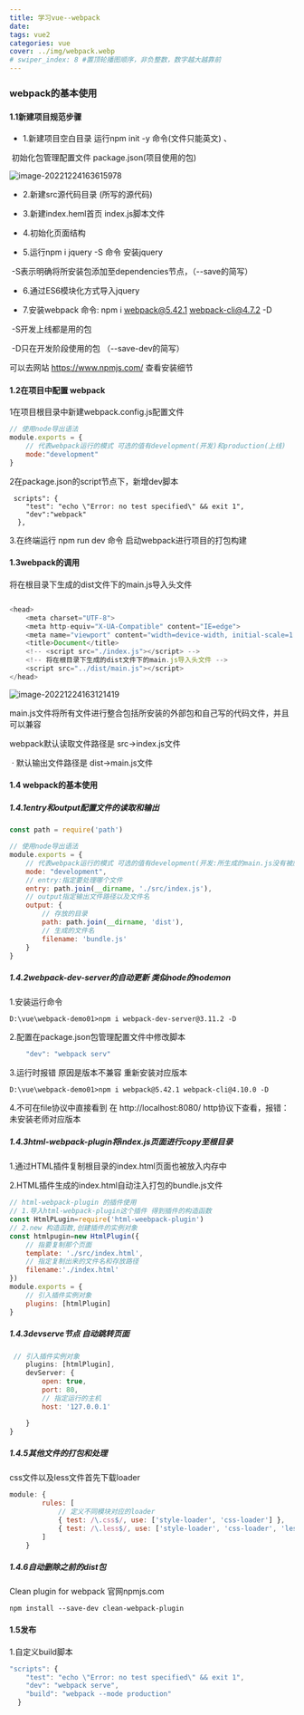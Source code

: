 ```yaml
---
title: 学习vue--webpack
date: 
tags: vue2
categories: vue
cover: ../img/webpack.webp
# swiper_index: 8 #置顶轮播图顺序，非负整数，数字越大越靠前
---
```


### webpack的基本使用

#### 1.1新建项目规范步骤

- 1.新建项目空白目录 运行npm init -y 命令(文件只能英文) 、

​									初始化包管理配置文件 package.json(项目使用的包)

![image-20221224163615978](C:\Users\l\AppData\Roaming\Typora\typora-user-images\image-20221224163615978.png)

- 2.新建src源代码目录 (所写的源代码)

- 3.新建index.heml首页 index.js脚本文件

- 4.初始化页面结构

- 5.运行npm i jquery -S 命令 安装jquery

​									-S表示明确将所安装包添加至dependencies节点，（--save的简写）

- 6.通过ES6模块化方式导入jquery

- 7.安装webpack   命令: npm i webpack@5.42.1 webpack-cli@4.7.2 -D 

​				-S开发上线都是用的包

​				-D只在开发阶段使用的包 （--save-dev的简写）


可以去网站 https://www.npmjs.com/ 查看安装细节

#### 1.2在项目中配置 webpack

1在项目根目录中新建webpack.config.js配置文件

```javascript
// 使用node导出语法
module.exports = {
    // 代表webpack运行的模式 可选的值有development(开发)和production(上线)
    mode:"development"
}
```



2在package.json的script节点下，新增dev脚本

```
 scripts": {
    "test": "echo \"Error: no test specified\" && exit 1",
    "dev":"webpack"
  },
```

3.在终端运行 npm run dev 命令 启动webpack进行项目的打包构建

#### 1.3webpack的调用

将在根目录下生成的dist文件下的main.js导入头文件

```javascript

<head>
    <meta charset="UTF-8">
    <meta http-equiv="X-UA-Compatible" content="IE=edge">
    <meta name="viewport" content="width=device-width, initial-scale=1.0">
    <title>Document</title>
    <!-- <script src="./index.js"></script> -->   
    <!-- 将在根目录下生成的dist文件下的main.js导入头文件 -->
    <script src="../dist/main.js"></script>
</head>
```

![image-20221224163121419](C:\Users\l\AppData\Roaming\Typora\typora-user-images\image-20221224163121419.png)

main.js文件将所有文件进行整合包括所安装的外部包和自己写的代码文件，并且可以兼容

webpack默认读取文件路径是	src->index.js文件

​	·			默认输出文件路径是	dist->main.js文件

#### 1.4 webpack的基本使用

##### 1.4.1entry和output配置文件的读取和输出

```javascript
const path = require('path')

// 使用node导出语法
module.exports = {
    // 代表webpack运行的模式 可选的值有development(开发:所生成的main.js没有被压缩)和production(上线:所生成的main.js会被压缩)
    mode: "development",
    // entry:指定要处理哪个文件
    entry: path.join(__dirname, './src/index.js'),
    // output指定输出文件路径以及文件名
    output: {
        // 存放的目录
        path: path.join(__dirname, 'dist'),
        // 生成的文件名
        filename: 'bundle.js'
    }
}
```

##### 1.4.2webpack-dev-server的自动更新 类似node的nodemon

1.安装运行命令

```
D:\vue\webpack-demo01>npm i webpack-dev-server@3.11.2 -D
```

2.配置在package.json包管理配置文件中修改脚本

```javascript
    "dev": "webpack serv"
```

3.运行时报错 原因是版本不兼容 重新安装对应版本

```
D:\vue\webpack-demo01>npm i webpack@5.42.1 webpack-cli@4.10.0 -D
```

4.不可在file协议中直接看到 在 http://localhost:8080/ http协议下查看，报错：未安装老师对应版本

##### 1.4.3html-webpack-plugin将index.js页面进行copy至根目录

1.通过HTML插件复制根目录的index.html页面也被放入内存中

2.HTML插件生成的index.html自动注入打包的bundle.js文件

```javascript
// html-webpack-plugin 的插件使用
// 1.导入html-webpack-plugin这个插件 得到插件的构造函数
const HtmlPLugin=require('html-weebpack-plugin')
// 2.new 构造函数,创建插件的实例对象
const htmlpugin=new HtmlPlugin({
    // 指要复制那个页面
    template: './src/index.html',
    // 指定复制出来的文件名和存放路径
    filename:'./index.html'
})
module.exports = {
	// 引入插件实例对象
    plugins: [htmlPlugin]
}
```

##### 1.4.3devserve节点 自动跳转页面

```javascript
 // 引入插件实例对象
    plugins: [htmlPlugin],
    devServer: {
        open: true,
        port: 80,
        // 指定运行的主机
        host: '127.0.0.1'

    }
}
```

#####  1.4.5其他文件的打包和处理

css文件以及less文件首先下载loader

```javascript
module: {
        rules: [
            // 定义不同模块对应的loader
            { test: /\.css$/, use: ['style-loader', 'css-loader'] },
            { test: /\.less$/, use: ['style-loader', 'css-loader', 'less-loader'] },
        ]
    }
```

##### 1.4.6自动删除之前的dist包

Clean plugin for webpack  官网npmjs.com

```
npm install --save-dev clean-webpack-plugin
```



#### 1.5发布

1.自定义build脚本

```javascript
"scripts": {
    "test": "echo \"Error: no test specified\" && exit 1",
    "dev": "webpack serve",
    "build": "webpack --mode production"
  }
```

